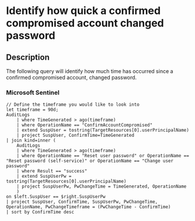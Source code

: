 # Identify how quick a confirmed compromised account changed password

## Description

The following query will identify how much time has occurred since a confirmed compromised account, changed password.

### Microsoft Sentinel
```KQL
// Define the timeframe you would like to look into
let timeframe = 90d;
AuditLogs
    | where TimeGenerated > ago(timeframe)
    | where OperationName == "ConfirmAccountCompromised"
    | extend SuspUser = tostring(TargetResources[0].userPrincipalName)
    | project SuspUser, ConfirmTime=TimeGenerated
| join kind=inner (
    AuditLogs
    | where TimeGenerated > ago(timeframe)
    | where OperationName == "Reset user password" or OperationName == "Reset password (self-service)" or OperationName == "Change user password"
    | where Result == "success"
    | extend SuspUserPw = tostring(TargetResources[0].userPrincipalName)
    | project SuspUserPw, PwChangeTime = TimeGenerated, OperationName
    )
on $left.SuspUser == $right.SuspUserPw
| project SuspUser, ConfirmTime, SuspUserPw, PwChangeTime, OperationName, PwChangeTimeframe = (PwChangeTime - ConfirmTime)
| sort by ConfirmTime desc
```
